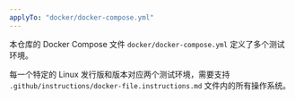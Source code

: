 ```yaml
---
applyTo: "docker/docker-compose.yml"
---
```


本仓库的 Docker Compose 文件 `docker/docker-compose.yml` 定义了多个测试环境。

每一个特定的 Linux 发行版和版本对应两个测试环境，需要支持 `.github/instructions/docker-file.instructions.md` 文件内的所有操作系统。
